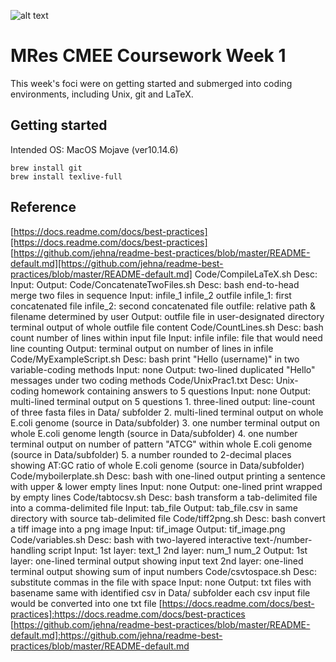 ![alt text](https://unichoices.co.uk/wp-content/uploads/2015/09/Imperial-College-London.jpg)

# MRes CMEE Coursework Week 1

This week's foci were on getting started and submerged into coding environments, including Unix, git and LaTeX.  

## Getting started

Intended OS: MacOS Mojave (ver10.14.6)  
```{bash}
brew install git
brew install texlive-full
```

## Reference

[https://docs.readme.com/docs/best-practices][https://docs.readme.com/docs/best-practices]
[https://github.com/jehna/readme-best-practices/blob/master/README-default.md][https://github.com/jehna/readme-best-practices/blob/master/README-default.md]
Code/CompileLaTeX.sh
    Desc:
    Input:
    Output:
Code/ConcatenateTwoFiles.sh
    Desc: bash end-to-head merge two files in sequence
    Input: infile_1 infile_2 outfile
        infile_1: first concatenated file
        infile_2: second concatenated file
        outfile: relative path & filename determined by user
    Output:
        outfile file in user-designated directory
        terminal output of whole outfile file content
Code/CountLines.sh
    Desc: bash count number of lines within input file
    Input: infile
        infile: file that would need line counting
    Output: terminal output on number of lines in infile
Code/MyExampleScript.sh
    Desc: bash print "Hello (username)" in two variable-coding methods
    Input: none
    Output: two-lined duplicated "Hello" messages under two coding methods
Code/UnixPrac1.txt
    Desc: Unix-coding homework containing answers to 5 questions
    Input: none
    Output: multi-lined terminal output on 5 questions
        1. three-lined output: line-count of three fasta files in Data/ subfolder
        2. multi-lined terminal output on whole E.coli genome (source in Data/subfolder)
        3. one number terminal output on whole E.coli genome length (source in Data/subfolder)
        4. one number terminal output on number of pattern "ATCG" within whole E.coli genome (source in Data/subfolder)
        5. a number rounded to 2-decimal places showing AT:GC ratio of whole E.coli genome (source in Data/subfolder)
Code/myboilerplate.sh
    Desc: bash with one-lined output printing a sentence with upper & lower empty lines
    Input: none
    Output: one-lined print wrapped by empty lines
Code/tabtocsv.sh
    Desc: bash transform a tab-delimited file into a comma-delimited file
    Input: tab_file
    Output: tab_file.csv in same directory with source tab-delimited file
Code/tiff2png.sh
    Desc: bash convert a tiff image into a png image
    Input: tif_image
    Output: tif_image.png
Code/variables.sh
    Desc: bash with two-layered interactive text-/number-handling script
    Input:
        1st layer: text_1
        2nd layer: num_1 num_2
    Output:
        1st layer: one-lined terminal output showing input text
        2nd layer: one-lined terminal output showing sum of input numbers
Code/csvtospace.sh
    Desc: substitute commas in the file with space
    Input: none
    Output:
        txt files with basename same with identified csv in Data/ subfolder
        each csv input file would be converted into one txt file
[https://docs.readme.com/docs/best-practices]:https://docs.readme.com/docs/best-practices
[https://github.com/jehna/readme-best-practices/blob/master/README-default.md]:https://github.com/jehna/readme-best-practices/blob/master/README-default.md